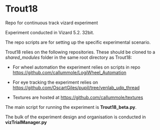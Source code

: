# Trout18
Repo for continuous track vizard experiment

Experiment conducted in Vizard 5.2. 32bit.

The repo scripts are for setting up the specific experimental scenario.

Trout18 relies on the following repositories. These should be cloned to a *shared_modules* folder in the same root directory as Trout18:

- For wheel automation the experiment relies on scripts in repo https://github.com/callummole/LogiWheel_Automation

- For eye tracking the experiment relies on https://github.com/OscartGiles/pupil/tree/venlab_udp_thread

- Textures are hosted at https://github.com/callummole/textures

The main script for running the experiment is **Trout18_beta.py**. 

The bulk of the experiment design and organisation is conducted in **vizTrialManager.py**

